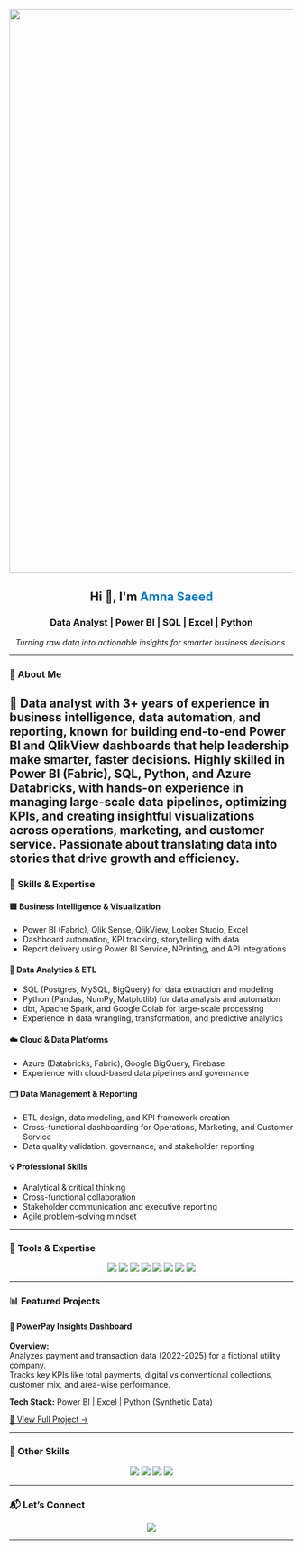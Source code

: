 <!-- Banner -->
<p align="center">
  <img src="banner.png" width="1000"/>
</p>

<!-- Intro -->
<h2 align="center"> Hi 👋, I'm <span style="color:#007ACC;">Amna Saeed</span> </h2>
<h3 align="center"> Data Analyst | Power BI | SQL | Excel | Python </h3>

<p align="center">
  <em>Turning raw data into actionable insights for smarter business decisions.</em>
</p>

---
### 💼 About Me
💛 Data analyst with 3+ years of experience in business intelligence, data automation, and reporting, known for building end-to-end Power BI and QlikView dashboards that help leadership make smarter, faster decisions. Highly skilled in Power BI (Fabric), SQL, Python, and Azure Databricks, with hands-on experience in managing large-scale data pipelines, optimizing KPIs, and creating insightful visualizations across operations, marketing, and customer service. Passionate about translating data into stories that drive growth and efficiency.
---

### 🧠 Skills & Expertise

#### 🟨 Business Intelligence & Visualization
- Power BI (Fabric), Qlik Sense, QlikView, Looker Studio, Excel
- Dashboard automation, KPI tracking, storytelling with data
- Report delivery using Power BI Service, NPrinting, and API integrations

#### 🧩 Data Analytics & ETL
- SQL (Postgres, MySQL, BigQuery) for data extraction and modeling
- Python (Pandas, NumPy, Matplotlib) for data analysis and automation
- dbt, Apache Spark, and Google Colab for large-scale processing
- Experience in data wrangling, transformation, and predictive analytics

#### ☁️ Cloud & Data Platforms
- Azure (Databricks, Fabric), Google BigQuery, Firebase
- Experience with cloud-based data pipelines and governance

#### 🗂️ Data Management & Reporting
- ETL design, data modeling, and KPI framework creation
- Cross-functional dashboarding for Operations, Marketing, and Customer Service
- Data quality validation, governance, and stakeholder reporting

#### 💡 Professional Skills
- Analytical & critical thinking  
- Cross-functional collaboration  
- Stakeholder communication and executive reporting  
- Agile problem-solving mindset


---

### 🧠 Tools & Expertise
<p align="center">
  <img src="https://img.shields.io/badge/Power%20BI-F2C811?style=for-the-badge&logo=Power%20BI&logoColor=black"/>
  <img src="https://img.shields.io/badge/QlikView-009845?style=for-the-badge&logo=qlik&logoColor=white"/>
  <img src="https://img.shields.io/badge/SQL-4479A1?style=for-the-badge&logo=Microsoft%20SQL%20Server&logoColor=white"/>
  <img src="https://img.shields.io/badge/Python-3776AB?style=for-the-badge&logo=python&logoColor=white"/>
  <img src="https://img.shields.io/badge/Azure-0089D6?style=for-the-badge&logo=microsoftazure&logoColor=white"/>
  <img src="https://img.shields.io/badge/Databricks-FF3621?style=for-the-badge&logo=databricks&logoColor=white"/>
  <img src="https://img.shields.io/badge/BigQuery-4285F4?style=for-the-badge&logo=googlecloud&logoColor=white"/>
  <img src="https://img.shields.io/badge/Excel-217346?style=for-the-badge&logo=Microsoft%20Excel&logoColor=white"/>
</p>


---

### 📊 Featured Projects

#### 🔹 PowerPay Insights Dashboard

**Overview:**  
Analyzes payment and transaction data (2022-2025) for a fictional utility company.  
Tracks key KPIs like total payments, digital vs conventional collections, customer mix, and area-wise performance.

**Tech Stack:** Power BI | Excel | Python (Synthetic Data)

[🔗 View Full Project →](https://github.com/amna-saeed-hub/PowerPay)

---

### 🧰 Other Skills

<p align="center">
  <img src="https://img.shields.io/badge/ETL%20Pipelines-02569B?style=for-the-badge" />
  <img src="https://img.shields.io/badge/Data%20Cleaning%20&%20Wrangling-FF6F00?style=for-the-badge" />
  <img src="https://img.shields.io/badge/Business%20Reporting-007ACC?style=for-the-badge" />
  <img src="https://img.shields.io/badge/Project%20Documentation-006272?style=for-the-badge" />
</p>

---

### 📬 Let’s Connect

<p align="center">
  <a href="https://linkedin.com/in/amnasaeed" target="https://www.linkedin.com/in/amna-saeed-bb31a4a0/"><img src="https://img.shields.io/badge/LinkedIn-0077B5?style=for-the-badge&logo=linkedin&logoColor=white"/></a>
</p>

---
